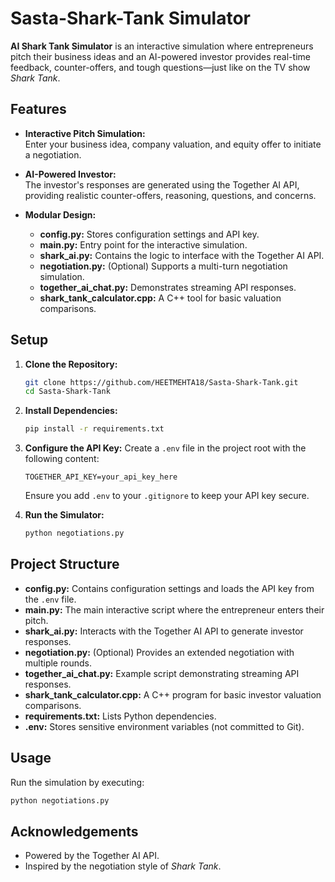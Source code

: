 
# Sasta-Shark-Tank Simulator

**AI Shark Tank Simulator** is an interactive simulation where entrepreneurs pitch their business ideas and an AI-powered investor provides real-time feedback, counter-offers, and tough questions—just like on the TV show *Shark Tank*.

## Features

- **Interactive Pitch Simulation:**  
  Enter your business idea, company valuation, and equity offer to initiate a negotiation.

- **AI-Powered Investor:**  
  The investor's responses are generated using the Together AI API, providing realistic counter-offers, reasoning, questions, and concerns.

- **Modular Design:**  
  - **config.py:** Stores configuration settings and API key.
  - **main.py:** Entry point for the interactive simulation.
  - **shark_ai.py:** Contains the logic to interface with the Together AI API.
  - **negotiation.py:** (Optional) Supports a multi-turn negotiation simulation.
  - **together_ai_chat.py:** Demonstrates streaming API responses.
  - **shark_tank_calculator.cpp:** A C++ tool for basic valuation comparisons.

## Setup

1. **Clone the Repository:**
   ```bash
   git clone https://github.com/HEETMEHTA18/Sasta-Shark-Tank.git
   cd Sasta-Shark-Tank
   ```

2. **Install Dependencies:**
   ```bash
   pip install -r requirements.txt
   ```

3. **Configure the API Key:**
   Create a `.env` file in the project root with the following content:
   ```dotenv
   TOGETHER_API_KEY=your_api_key_here
   ```
   Ensure you add `.env` to your `.gitignore` to keep your API key secure.

4. **Run the Simulator:**
   ```bash
   python negotiations.py
   ```

## Project Structure

- **config.py:** Contains configuration settings and loads the API key from the `.env` file.
- **main.py:** The main interactive script where the entrepreneur enters their pitch.
- **shark_ai.py:** Interacts with the Together AI API to generate investor responses.
- **negotiation.py:** (Optional) Provides an extended negotiation with multiple rounds.
- **together_ai_chat.py:** Example script demonstrating streaming API responses.
- **shark_tank_calculator.cpp:** A C++ program for basic investor valuation comparisons.
- **requirements.txt:** Lists Python dependencies.
- **.env:** Stores sensitive environment variables (not committed to Git).

## Usage

Run the simulation by executing:

```bash
python negotiations.py
```

## Acknowledgements

- Powered by the Together AI API.
- Inspired by the negotiation style of *Shark Tank*.
